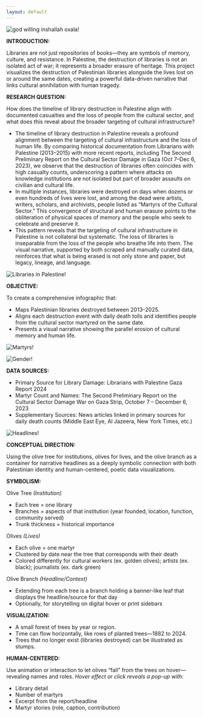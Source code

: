 ```yaml
---
layout: default
---
```


![god willing inshallah oxala!](/assets/img/wp-one.jpg)

**INTRODUCTION:** 

Libraries are not just repositories of books—they are symbols of memory, culture, and resistance. In Palestine, the destruction of libraries is not an isolated act of war; it represents a broader erasure of heritage. This project visualizes the destruction of Palestinian libraries alongside the lives lost on or around the same dates, creating a powerful data-driven narrative that links cultural annihilation with human tragedy.

**RESEARCH QUESTION:** 

How does the timeline of library destruction in Palestine align with documented casualties and the loss of people from the cultural sector, and what does this reveal about the broader targeting of cultural infrastructure?
- The timeline of library destruction in Palestine reveals a profound alignment between the targeting of cultural infrastructure and the loss of human life. By comparing historical documentation from Librarians with Palestine (2013–2015) with more recent reports, including The Second Preliminary Report on the Cultural Sector Damage in Gaza (Oct 7–Dec 6, 2023), we observe that the destruction of libraries often coincides with high casualty counts, underscoring a pattern where attacks on knowledge institutions are not isolated but part of broader assaults on civilian and cultural life.
- In multiple instances, libraries were destroyed on days when dozens or even hundreds of lives were lost, and among the dead were artists, writers, scholars, and archivists, people listed as “Martyrs of the Cultural Sector.” This convergence of structural and human erasure points to the obliteration of physical spaces of memory and the people who seek to celebrate and preserve it.
- This pattern reveals that the targeting of cultural infrastructure in Palestine is not collateral but systematic. The loss of libraries is inseparable from the loss of the people who breathe life into them. The visual narrative, supported by both scraped and manually curated data, reinforces that what is being erased is not only stone and paper, but legacy, lineage, and language.

![Libraries in Palestine!](/assets/img/library-location.jpg)

**OBJECTIVE:** 

To create a comprehensive infographic that: 
- Maps Palestinian libraries destroyed between 2013–2025. 
- Aligns each destruction event with daily death tolls and identifies people from the cultural sector martyred on the same date. 
- Presents a visual narrative showing the parallel erosion of cultural memory and human life.

![Martyrs!](/assets/img/obituary.jpg)

![Gender!](/assets/img/gender-contribution.jpg)


**DATA SOURCES:**
- Primary Source for Library Damage: Librarians with Palestine Gaza Report 2024
- Martyr Count and Names: The Second Preliminary Report on the Cultural Sector Damage War on Gaza Strip, October 7 – December 6, 2023 
- Supplementary Sources: News articles linked in primary sources for daily death counts (Middle East Eye, Al Jazeera, New York Times, etc.)

![Headlines!](/assets/img/headlines.jpg)

**CONCEPTUAL DIRECTION:**

Using the olive tree for institutions, olives for lives, and the olive branch as a container for narrative headlines as a deeply symbolic connection with both Palestinian identity and human-centered, poetic data visualizations.

**SYMBOLISM:**

Olive Tree *(Institution)*
- Each tree = one library 
- Branches = aspects of that institution (year founded, location, function, community served) 
- Trunk thickness = historical importance

Olives *(Lives)*
- Each olive = one martyr 
- Clustered by date near the tree that corresponds with their death 
- Colored differently for cultural workers
  (ex. golden olives); artists (ex. black); journalists (ex. dark green)

Olive Branch *(Headline/Context)*
- Extending from each tree is a branch holding a banner-like leaf that displays the headline/source for that day 
- Optionally, for storytelling on digital hover or print sidebars

**VISUALIZATION:**
- A small forest of trees by year or region.
- Time can flow horizontally, like rows of planted trees—1882 to 2024.
- Trees that no longer exist (libraries destroyed) can be illustrated as stumps.

**HUMAN-CENTERED:**

Use animation or interaction to let olives “fall” from the trees on hover—revealing names and roles.
*Hover effect or click reveals a pop-up with:*
- Library detail
- Number of martyrs
- Excerpt from the report/headline
- Martyr stories (role, caption, contribution)


